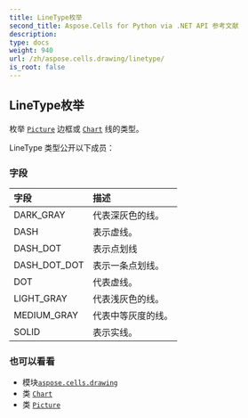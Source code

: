```yaml
---
title: LineType枚举
second_title: Aspose.Cells for Python via .NET API 参考文献
description:
type: docs
weight: 940
url: /zh/aspose.cells.drawing/linetype/
is_root: false
---
```

## LineType枚举
枚举 [`Picture`](/cells/python-net/zh/aspose.cells.drawing/picture) 边框或 [`Chart`](/cells/python-net/zh/aspose.cells.charts/chart) 线的类型。



LineType 类型公开以下成员：

### 字段
|字段|描述|
| :- | :- |
| DARK_GRAY |代表深灰色的线。|
| DASH |表示虚线。|
| DASH_DOT |表示点划线|
| DASH_DOT_DOT |表示一条点划线。|
| DOT |代表虚线。|
| LIGHT_GRAY |代表浅灰色的线。|
| MEDIUM_GRAY |代表中等灰度的线。|
| SOLID |表示实线。|



### 也可以看看
* 模块[`aspose.cells.drawing`](..)
* 类 [`Chart`](/cells/python-net/zh/aspose.cells.charts/chart)
* 类 [`Picture`](/cells/python-net/zh/aspose.cells.drawing/picture)
